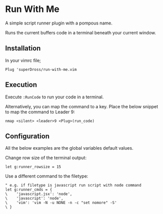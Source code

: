 # Run With Me

A simple script runner plugin with a pompous name.

Runs the current buffers code in a terminal beneath your current window.


## Installation

In your vimrc file;

```vim
Plug 'superDross/run-with-me.vim
```


## Execution

Execute `:RunCode` to run your code in a terminal.

Alternatively, you can map the command to a key. Place the below snippet to map the command to Leader 9:

```vim
nmap <silent> <leader>9 <Plug>(run_code)
```


## Configuration

All the below examples are the global variables default values.

Change row size of the terminal output:

```vim
let g:runner_rowsize = 15
```

Use a different command to the filetype:

```vim
" e.g. if filetype is javascript run script with node command
let g:runner_cmds = {
\    'javascript.jsx': 'node',
\    'javascript': 'node',
\    'vim': 'vim -N -u NONE -n -c "set nomore" -S'
\ }
```
